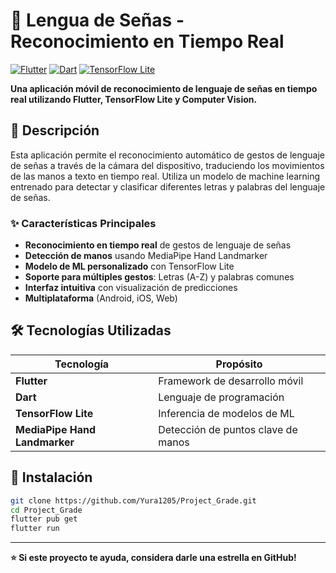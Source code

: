 # 🤟 Lengua de Señas - Reconocimiento en Tiempo Real

[![Flutter](https://img.shields.io/badge/Flutter-3.35.4-blue.svg)](https://flutter.dev/)
[![Dart](https://img.shields.io/badge/Dart-3.9.2-blue.svg)](https://dart.dev/)
[![TensorFlow Lite](https://img.shields.io/badge/TensorFlow%20Lite-ML-orange.svg)](https://www.tensorflow.org/lite)

**Una aplicación móvil de reconocimiento de lenguaje de señas en tiempo real utilizando Flutter, TensorFlow Lite y Computer Vision.**

## 📖 Descripción

Esta aplicación permite el reconocimiento automático de gestos de lenguaje de señas a través de la cámara del dispositivo, traduciendo los movimientos de las manos a texto en tiempo real. Utiliza un modelo de machine learning entrenado para detectar y clasificar diferentes letras y palabras del lenguaje de señas.

### ✨ Características Principales

- **Reconocimiento en tiempo real** de gestos de lenguaje de señas  
- **Detección de manos** usando MediaPipe Hand Landmarker  
- **Modelo de ML personalizado** con TensorFlow Lite  
- **Soporte para múltiples gestos**: Letras (A-Z) y palabras comunes  
- **Interfaz intuitiva** con visualización de predicciones  
- **Multiplataforma** (Android, iOS, Web)  

## 🛠️ Tecnologías Utilizadas

| Tecnología | Propósito |
|------------|-----------|
| **Flutter** | Framework de desarrollo móvil |
| **Dart** | Lenguaje de programación |
| **TensorFlow Lite** | Inferencia de modelos de ML |
| **MediaPipe Hand Landmarker** | Detección de puntos clave de manos |

## 🚀 Instalación

```bash
git clone https://github.com/Yura1205/Project_Grade.git
cd Project_Grade
flutter pub get
flutter run
```

---

**⭐ Si este proyecto te ayuda, considera darle una estrella en GitHub!**
